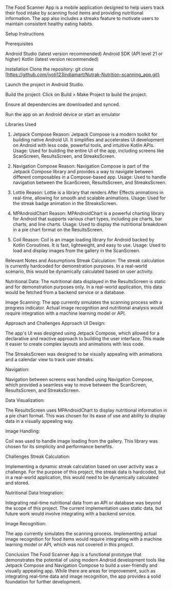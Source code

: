 The Food Scanner App is a mobile application designed to help users track their food intake by scanning food items and providing nutritional information. The app also includes a streaks feature to motivate users to maintain consistent healthy eating habits.

Setup Instructions

Prerequisites

Android Studio (latest version recommended)
Android SDK (API level 21 or higher)
Kotlin (latest version recommended)

Installation
Clone the repository: git clone [https://github.com/jyoti123indiamart/Nutrak-Nutrition-scanning_app.git}

Launch the project in Android Studio.

Build the project: Click on Build > Make Project to build the project.

Ensure all dependencies are downloaded and synced.

Run the app on an Android device or start an emulator

Libraries Used
1. Jetpack Compose
Reason: Jetpack Compose is a modern toolkit for building native Android UI. It simplifies and accelerates UI development on Android with less code, powerful tools, and intuitive Kotlin APIs.
Usage: Used for building the entire UI of the app, including screens like ScanScreen, ResultsScreen, and StreaksScreen.

2. Navigation Compose
Reason: Navigation Compose is part of the Jetpack Compose library and provides a way to navigate between different composables in a Compose-based app.
Usage: Used to handle navigation between the ScanScreen, ResultsScreen, and StreaksScreen.

3. Lottie
Reason: Lottie is a library that renders After Effects animations in real-time, allowing for smooth and scalable animations.
Usage: Used for the streak badge animation in the StreaksScreen.

4. MPAndroidChart
Reason: MPAndroidChart is a powerful charting library for Android that supports various chart types, including pie charts, bar charts, and line charts.
Usage: Used to display the nutritional breakdown in a pie chart format on the ResultsScreen.

5. Coil
Reason: Coil is an image loading library for Android backed by Kotlin Coroutines. It is fast, lightweight, and easy to use.
Usage: Used to load and display images from the gallery in the ScanScreen.

Relevant Notes and Assumptions
Streak Calculation: The streak calculation is currently hardcoded for demonstration purposes. In a real-world scenario, this would be dynamically calculated based on user activity.

Nutritional Data: The nutritional data displayed in the ResultsScreen is static and for demonstration purposes only. In a real-world application, this data would be fetched from a backend service or a database.

Image Scanning: The app currently simulates the scanning process with a progress indicator. Actual image recognition and nutritional analysis would require integration with a machine learning model or API.

Approach and Challenges
Approach
UI Design:

The app's UI was designed using Jetpack Compose, which allowed for a declarative and reactive approach to building the user interface. This made it easier to create complex layouts and animations with less code.

The StreaksScreen was designed to be visually appealing with animations and a calendar view to track user streaks.

Navigation:

Navigation between screens was handled using Navigation Compose, which provided a seamless way to move between the ScanScreen, ResultsScreen, and StreaksScreen.

Data Visualization:

The ResultsScreen uses MPAndroidChart to display nutritional information in a pie chart format. This was chosen for its ease of use and ability to display data in a visually appealing way.

Image Handling:

Coil was used to handle image loading from the gallery. This library was chosen for its simplicity and performance benefits.

Challenges
Streak Calculation:

Implementing a dynamic streak calculation based on user activity was a challenge. For the purpose of this project, the streak data is hardcoded, but in a real-world application, this would need to be dynamically calculated and stored.

Nutritional Data Integration:

Integrating real-time nutritional data from an API or database was beyond the scope of this project. The current implementation uses static data, but future work would involve integrating with a backend service.

Image Recognition:

The app currently simulates the scanning process. Implementing actual image recognition for food items would require integrating with a machine learning model or API, which was not covered in this project.

Conclusion
The Food Scanner App is a functional prototype that demonstrates the potential of using modern Android development tools like Jetpack Compose and Navigation Compose to build a user-friendly and visually appealing app. While there are areas for improvement, such as integrating real-time data and image recognition, the app provides a solid foundation for further development.
